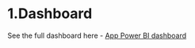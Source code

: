 # 1.Dashboard

See the full dashboard here - [App Power BI dashboard](https://app.powerbi.com/view?r=eyJrIjoiOTdjOTlmOWEtNTg0My00MDU0LWEyM2UtZDk4MmI2N2EyN2M4IiwidCI6ImE2YjZjZjEzLTBkZDYtNDQzMS1iOTU1LWQxMjM1MDdiOTllYSIsImMiOjEwfQ%3D%3D)



